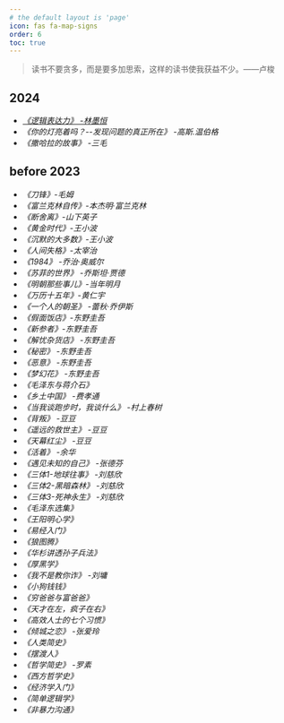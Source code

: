 ```yaml
---
# the default layout is 'page'
icon: fas fa-map-signs
order: 6
toc: true
---
```


> 读书不要贪多，而是要多加思索，这样的读书使我获益不少。——卢梭

## 2024

- [*《逻辑表达力》 -林墨恒*](https://jasonbourne723.github.io/posts/read-logic-expression/)
- *《你的灯亮着吗？--发现问题的真正所在》 -高斯.温伯格*
- *《撒哈拉的故事》 -三毛*
    

## before 2023

- *《刀锋》-毛姆* 
- *《富兰克林自传》-本杰明·富兰克林*
- *《断舍离》-山下英子*
- *《黄金时代》-王小波*
- *《沉默的大多数》-王小波*
- *《人间失格》-太宰治*
- *《1984》 -乔治·奥威尔*
- *《苏菲的世界》 -乔斯坦·贾德*
- *《明朝那些事儿》-当年明月*
- *《万历十五年》-黄仁宇*
- *《一个人的朝圣》 -蕾秋·乔伊斯*
- *《假面饭店》-东野圭吾*
- *《新参者》-东野圭吾*
- *《解忧杂货店》 -东野圭吾* 
- *《秘密》 -东野圭吾*
- *《恶意》 -东野圭吾*
- *《梦幻花》 -东野圭吾*
- *《毛泽东与蒋介石》*
- *《乡土中国》 -费孝通*
- *《当我谈跑步时，我谈什么》 -村上春树*
- *《背叛》 -豆豆*
- *《遥远的救世主》 -豆豆*
- *《天幕红尘》 -豆豆*
- *《活着》 -余华*
- *《遇见未知的自己》 -张德芬*
- *《三体1-地球往事》 -刘慈欣*
- *《三体2-黑暗森林》 -刘慈欣*
- *《三体3-死神永生》 -刘慈欣*
- *《毛泽东选集》*
- *《王阳明心学》*
- *《易经入门》*
- *《狼图腾》*
- *《华杉讲透孙子兵法》*
- *《厚黑学》*
- *《我不是教你诈》 -刘墉*
- *《小狗钱钱》*
- *《穷爸爸与富爸爸》*
- *《天才在左，疯子在右》*
- *《高效人士的七个习惯》*
- *《倾城之恋》 -张爱玲*
- *《人类简史》*
- *《摆渡人》*
- *《哲学简史》 -罗素*
- *《西方哲学史》*
- *《经济学入门》*
- *《简单逻辑学》*
- *《非暴力沟通》*


